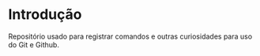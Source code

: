 # Introdução

Repositório usado para registrar comandos e outras curiosidades para uso do Git e Github.
